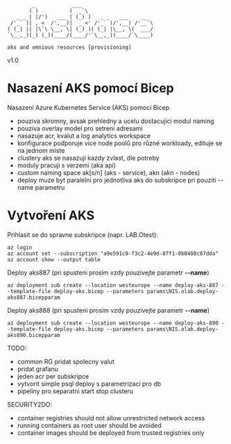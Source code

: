 ```


        _            ___                       
       ( )          (  _`\                     
   _ _ | |/')   ___ | (_) )   _ _   ___    __  
 /'_` )| , <  /',__)|  _ <' /'_` )/',__) /'__`\
( (_| || |\`\ \__, \| (_) )( (_| |\__, \(  ___/
`\__,_)(_) (_)(____/(____/'`\__,_)(____/`\____)

aks and omnious resources [provisioning]
```
v1.0

# Nasazení AKS pomocí Bicep

Nasazení Azure Kubernetes Service (AKS) pomocí Bicep

- pouziva skromny, avsak prehledny a ucelu dostacujici modul naming
- pouziva overlay model pro setreni adresami
- nasazuje acr, kvalut a log analytics workspace
- konfigurace podporuje více node poolů pro různé workloady, edituje se na jednom miste
- clustery aks se nasazuji kazdy zvlast, dle potreby
- moduly pracuji s verzemi (aka api)
- custom naming space ak[s/n] (aks - service), akn (akn - nodes)
- deploy muze byt paralelni pro jednotliva aks do subskripce pri pouziti --name parametru

# Vytvoření AKS

Prihlasit se do spravne subskripce (napr. LAB.Otest):

```
az login
az account set --subscription "a9e591c0-f3c2-4e9d-87f1-0b0408c87dda"
az account show --output table
```

Deploy aks887 (pri spusteni prosim vzdy pouzivejte parametr __--name__)
```
az deployment sub create --location westeurope --name deploy-aks-887 --template-file deploy-aks.bicep --parameters params\NIS.olab.deploy-aks887.bicepparam
```

Deploy aks888 (pri spusteni prosim vzdy pouzivejte parametr __--name__)
```
az deployment sub create --location westeurope --name deploy-aks-890 --template-file deploy-aks.bicep --parameters params\NIS.olab.deploy-aks890.bicepparam
```

TODO:
- common RG pridat spolecny valut
- pridat grafanu
- jeden acr per subskripce
- vytvorit simple psql deploy s parametrizaci pro db 
- pipeliny pro separatni start stop clusteru

SECURITY2DO:
- container registries should not allow unrestricted network access
- running containers as root user should be avoided
- container images should be deployed from trusted registries only
